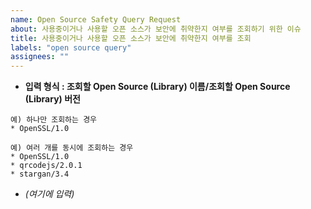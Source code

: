 ```yaml
---
name: Open Source Safety Query Request
about: 사용중이거나 사용할 오픈 소스가 보안에 취약한지 여부를 조회하기 위한 이슈
title: 사용중이거나 사용할 오픈 소스가 보안에 취약한지 여부를 조회
labels: "open source query"
assignees: ""
---
```


* **입력 형식 : 조회할 Open Source (Library) 이름/조회할 Open Source (Library) 버전**
```
예) 하나만 조회하는 경우
* OpenSSL/1.0

예) 여러 개를 동시에 조회하는 경우
* OpenSSL/1.0
* qrcodejs/2.0.1
* stargan/3.4
```


* _(여기에 입력)_ 
